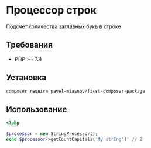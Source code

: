 # Процессор строк  
  
Подсчет количества заглавных букв в строке
  
## Требования  
  
- PHP >= 7.4
  
## Установка  

```sh
composer require pavel-miasnov/first-composer-package
```

## Использование  

```php
<?php  
  
$processor = new StringProcessor();  
echo $processor->getCountCapitals('My strIng')' // 2
```